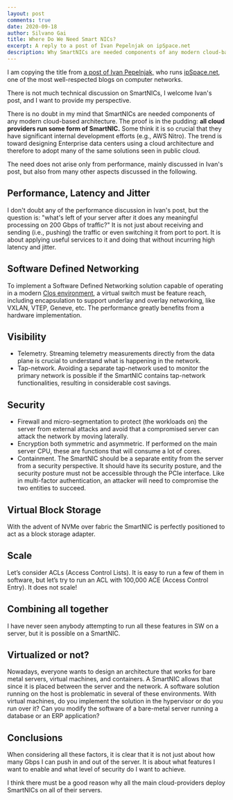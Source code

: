 ```yaml
---
layout: post
comments: true
date: 2020-09-18
author: Silvano Gai
title: Where Do We Need Smart NICs?
excerpt: A reply to a post of Ivan Pepelnjak on ipSpace.net
description: Why SmartNICs are needed components of any modern cloud-based architecture
---
```



I am copying the title from [a post of Ivan Pepelnjak,](https://blog.ipspace.net/2020/09/need-smart-nic.html) who runs [ipSpace.net](https://www.ipspace.net), one of the most well-respected blogs on computer networks.

There is not much technical discussion on SmartNICs, I welcome Ivan's post, and I want to provide my perspective.

There is no doubt in my mind that SmartNICs are needed components of any modern cloud-based architecture. The proof is in the pudding: **all cloud providers run some form of SmartNIC.** Some think it is so crucial that they have significant internal development efforts (e.g., AWS Nitro). The trend is toward designing Enterprise data centers using a cloud architecture and therefore to adopt many of the same solutions seen in public cloud.

The need does not arise only from performance, mainly discussed in Ivan's post, but also from many other aspects discussed in the following.

## Performance, Latency and Jitter
I don't doubt any of the performance discussion in Ivan's post, but the question is: "what's left of your server after it does any meaningful processing on 200 Gbps of traffic?" It is not just about receiving and sending (i.e., pushing) the traffic or even switching it from port to port. It is about applying useful services to it and doing that without incurring high latency and jitter.

## Software Defined Networking
To implement a Software Defined Networking solution capable of operating in a modern [Clos environment](https://silvanogai.github.io/posts/clos-part1/), a virtual switch must be feature reach, including encapsulation to support underlay and overlay networking, like VXLAN, VTEP, Geneve, etc. The performance greatly benefits from a hardware implementation.

## Visibility
- Telemetry. Streaming telemetry measurements directly from the data plane is crucial to understand what is happening in the network.
- Tap-network. Avoiding a separate tap-network used to monitor the primary network is possible if the SmartNIC contains tap-network functionalities, resulting in considerable cost savings.

## Security
- Firewall and micro-segmentation to protect (the workloads on) the server from external attacks and avoid that a compromised server can attack the network by moving laterally.
- Encryption both symmetric and asymmetric. If performed on the main server CPU, these are functions that will consume a lot of cores.
- Containment. The SmartNIC should be a separate entity from the server from a security perspective. It should have its security posture, and the security posture must not be accessible through the PCIe interface.  Like in multi-factor authentication,  an attacker will need to compromise the two entities to succeed.

## Virtual Block Storage
With the advent of NVMe over fabric the SmartNIC is perfectly positioned to act as a block storage adapter.

## Scale
Let’s consider ACLs (Access Control Lists). It is easy to run a few of them in software, but let’s try to run an ACL with 100,000 ACE (Access Control Entry). It does not scale!

## Combining all together
I have never seen anybody attempting to run all these features in SW on a server, but it is possible on a SmartNIC.

## Virtualized or not?
Nowadays, everyone wants to design an architecture that works for bare metal servers, virtual machines, and containers. A SmartNIC allows that since it is placed between the server and the network.
A software solution running on the host is problematic in several of these environments. With virtual machines, do you implement the solution in the hypervisor or do you run over it? Can you modify the software of a bare-metal server running a database or an ERP application?

## Conclusions
When considering all these factors, it is clear that it is not just about how many Gbps I can push in and out of the server. It is about what features I want to enable and what level of security do I want to achieve.

I think there must be a good reason why all the main cloud-providers deploy SmartNICs on all of their servers.
